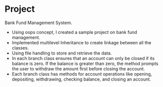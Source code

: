 # Project
Bank Fund Management System.

* Using oops concept, I created a sample project on bank fund management.
* Implemented multilevel Inheritance to create linkage between all the classes.
* Using file handling to store and retrieve the data.
* In each branch class ensures that an account can only be closed if its balance is zero. If the balance is greater than zero, the method prompts the user to withdraw the amount first before closing the account.
* Each branch class has methods for account operations like opening, depositing, withdrawing, checking balance, and closing an account.

